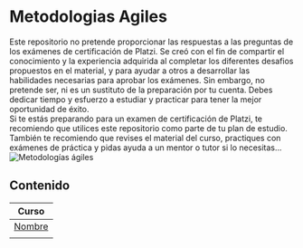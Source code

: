 # Metodologias Agiles
Este repositorio no pretende proporcionar las respuestas a las preguntas de los exámenes de certificación de Platzi. Se creó con el fin de compartir el conocimiento y la experiencia adquirida al completar los diferentes desafios propuestos en el material, y para ayudar a otros a desarrollar las habilidades necesarias para aprobar los exámenes. Sin embargo, no pretende ser, ni es un sustituto de la preparación por tu cuenta. Debes dedicar tiempo y esfuerzo a estudiar y practicar para tener la mejor oportunidad de éxito. <br>
Si te estás preparando para un examen de certificación de Platzi, te recomiendo que utilices este repositorio como parte de tu plan de estudio. También te recomiendo que revises el material del curso, practiques con exámenes de práctica y pidas ayuda a un mentor o tutor si lo necesitas...<br>
![Metodologías ágiles](<imagen>)

## Contenido

|Curso|
|-----------|
|[Nombre](Link)|
|[]()|